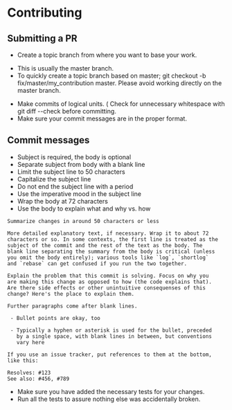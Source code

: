 # Contributing

## Submitting a PR

* Create a topic branch from where you want to base your work.
- This is usually the master branch.
- To quickly create a topic branch based on master; git checkout -b fix/master/my_contribution master. Please avoid working directly on the master branch.
* Make commits of logical units.
( Check for unnecessary whitespace with git diff --check before committing.
* Make sure your commit messages are in the proper format.


## Commit messages
  - Subject is required, the body is optional
  - Separate subject from body with a blank line
  - Limit the subject line to 50 characters
  - Capitalize the subject line
  - Do not end the subject line with a period
  - Use the imperative mood in the subject line
  - Wrap the body at 72 characters
  - Use the body to explain what and why vs. how

```
Summarize changes in around 50 characters or less

More detailed explanatory text, if necessary. Wrap it to about 72
characters or so. In some contexts, the first line is treated as the
subject of the commit and the rest of the text as the body. The
blank line separating the summary from the body is critical (unless
you omit the body entirely); various tools like `log`, `shortlog`
and `rebase` can get confused if you run the two together.

Explain the problem that this commit is solving. Focus on why you
are making this change as opposed to how (the code explains that).
Are there side effects or other unintuitive consequenses of this
change? Here's the place to explain them.

Further paragraphs come after blank lines.

 - Bullet points are okay, too

 - Typically a hyphen or asterisk is used for the bullet, preceded
   by a single space, with blank lines in between, but conventions
   vary here

If you use an issue tracker, put references to them at the bottom,
like this:

Resolves: #123
See also: #456, #789
```


* Make sure you have added the necessary tests for your changes.
* Run all the tests to assure nothing else was accidentally broken.

